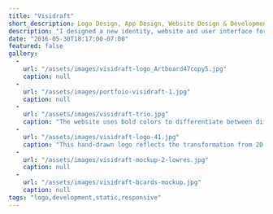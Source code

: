 ```yaml
---
title: "Visidraft"
short_description: Logo Design, App Design, Website Design & Development
description: "I designed a new identity, website and user interface for an augmented reality app that allows architects and contractors to visualize their construction projects in real time. "
date: "2016-05-30T18:17:00-07:00"
featured: false
gallery:
  -
    url: "/assets/images/visidraft-logo_Artboard47copy5.jpg"
    caption: null
  -
    url: "/assets/images/portfoio-visidraft-1.jpg"
    caption: null
  -
    url: "/assets/images/visidraft-trio.jpg"
    caption: "The website uses bold colors to differentiate between different target markets."
  -
    url: "/assets/images/visidraft-logo-41.jpg"
    caption: "This hand-drawn logo reflects the transformation from 2D to 3D while providing a creative optical illusion."
  -
    url: "/assets/images/visidraft-mockup-2-lowres.jpg"
    caption: null
  -
    url: "/assets/images/visidraft-bcards-mockup.jpg"
    caption: null
tags: "logo,development,static,responsive"
---
```

